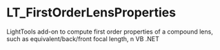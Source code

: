 # LT_FirstOrderLensProperties
LightTools add-on to compute first order properties of a compound lens, such as equivalent/back/front focal length, n VB .NET 
